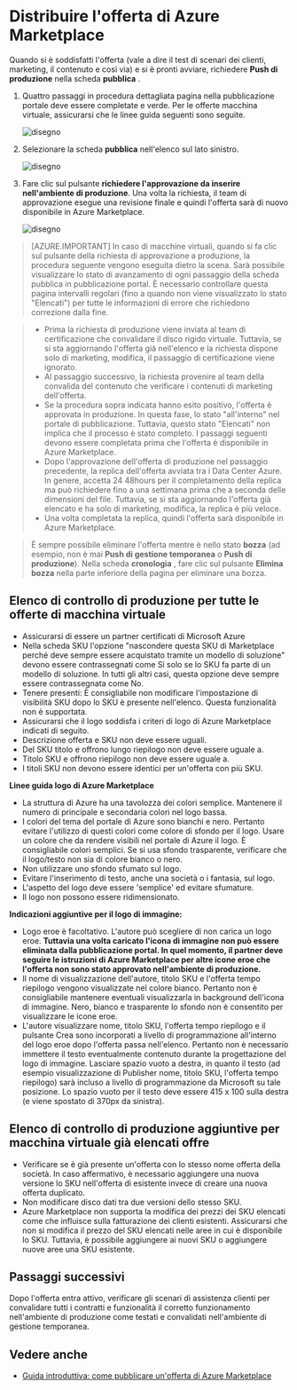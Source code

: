 <properties
   pageTitle="Distribuire l'offerta di Azure Marketplace | Microsoft Azure"
   description="Informazioni su e scorrere le istruzioni per distribuire l'offerta: immagine di macchina virtuale, servizio di sviluppo, servizio dati e così via, a Azure Marketplace."
   services="marketplace-publishing"
   documentationCenter=""
   authors="HannibalSII"
   manager="hascipio"
   editor=""/>

<tags
   ms.service="marketplace"
   ms.devlang="na"
   ms.topic="article"
   ms.tgt_pltfrm="na"
   ms.workload="na"
   ms.date="08/02/2016"
   ms.author="hascipio" />

# <a name="deploy-your-offer-to-the-azure-marketplace"></a>Distribuire l'offerta di Azure Marketplace
Quando si è soddisfatti l'offerta (vale a dire il test di scenari dei clienti, marketing, il contenuto e così via) e si è pronti avviare, richiedere **Push di produzione** nella scheda **pubblica** .  

1. Quattro passaggi in procedura dettagliata pagina nella pubblicazione portale deve essere completate e verde. Per le offerte macchina virtuale, assicurarsi che le linee guida seguenti sono seguite.

    ![disegno][img-pubportal-walkthru-checked]

2. Selezionare la scheda **pubblica** nell'elenco sul lato sinistro.

    ![disegno][img-pubportal-menu-publish]

3. Fare clic sul pulsante **richiedere l'approvazione da inserire nell'ambiente di produzione**. Una volta la richiesta, il team di approvazione esegue una revisione finale e quindi l'offerta sarà di nuovo disponibile in Azure Marketplace.

    ![disegno][img-pubportal-publish-pushproduction]

>[AZURE.IMPORTANT] In caso di macchine virtuali, quando si fa clic sul pulsante della richiesta di approvazione a produzione, la procedura seguente vengono eseguita dietro la scena. Sarà possibile visualizzare lo stato di avanzamento di ogni passaggio della scheda pubblica in pubblicazione portal. È necessario controllare questa pagina intervalli regolari (fino a quando non viene visualizzato lo stato "Elencati") per tutte le informazioni di errore che richiedono correzione dalla fine.

> - Prima la richiesta di produzione viene inviata al team di certificazione che convalidare il disco rigido virtuale. Tuttavia, se si sta aggiornando l'offerta già nell'elenco e la richiesta dispone solo di marketing, modifica, il passaggio di certificazione viene ignorato.
> - Al passaggio successivo, la richiesta provenire al team della convalida del contenuto che verificare i contenuti di marketing dell'offerta.
> - Se la procedura sopra indicata hanno esito positivo, l'offerta è approvata in produzione. In questa fase, lo stato "all'interno" nel portale di pubblicazione. Tuttavia, questo stato "Elencati" non implica che il processo è stato completo. I passaggi seguenti devono essere completata prima che l'offerta è disponibile in Azure Marketplace.
> - Dopo l'approvazione dell'offerta di produzione nel passaggio precedente, la replica dell'offerta avviata tra i Data Center Azure. In genere, accetta 24 48hours per il completamento della replica ma può richiedere fino a una settimana prima che a seconda delle dimensioni del file. Tuttavia, se si sta aggiornando l'offerta già elencato e ha solo di marketing, modifica, la replica è più veloce.
> - Una volta completata la replica, quindi l'offerta sarà disponibile in Azure Marketplace.

> È sempre possibile eliminare l'offerta mentre è nello stato **bozza** (ad esempio, non è mai **Push di gestione temporanea** o **Push di produzione**). Nella scheda **cronologia** , fare clic sul pulsante **Elimina bozza** nella parte inferiore della pagina per eliminare una bozza.


## <a name="production-checklist-for-all-virtual-machine-offers"></a>Elenco di controllo di produzione per tutte le offerte di macchina virtuale

- Assicurarsi di essere un partner certificati di Microsoft Azure
- Nella scheda SKU l'opzione "nascondere questa SKU di Marketplace perché deve sempre essere acquistato tramite un modello di soluzione" devono essere contrassegnati come Sì solo se lo SKU fa parte di un modello di soluzione. In tutti gli altri casi, questa opzione deve sempre essere contrassegnata come No.
- Tenere presenti: È consigliabile non modificare l'impostazione di visibilità SKU dopo lo SKU è presente nell'elenco. Questa funzionalità non è supportata.
- Assicurarsi che il logo soddisfa i criteri di logo di Azure Marketplace indicati di seguito.
- Descrizione offerta e SKU non deve essere uguali.
- Del SKU titolo e offrono lungo riepilogo non deve essere uguale a.
- Titolo SKU e offrono riepilogo non deve essere uguale a.
- I titoli SKU non devono essere identici per un'offerta con più SKU.

**Linee guida logo di Azure Marketplace**

- La struttura di Azure ha una tavolozza dei colori semplice. Mantenere il numero di principale e secondaria colori nel logo bassa.
- I colori del tema del portale di Azure sono bianchi e nero. Pertanto evitare l'utilizzo di questi colori come colore di sfondo per il logo. Usare un colore che da rendere visibili nel portale di Azure il logo. È consigliabile colori semplici. Se si usa sfondo trasparente, verificare che il logo/testo non sia di colore bianco o nero.
- Non utilizzare uno sfondo sfumato sul logo.
- Evitare l'inserimento di testo, anche una società o i fantasia, sul logo.
- L'aspetto del logo deve essere 'semplice' ed evitare sfumature.
- Il logo non possono essere ridimensionato.

**Indicazioni aggiuntive per il logo di immagine:**

- Logo eroe è facoltativo. L'autore può scegliere di non carica un logo eroe. **Tuttavia una volta caricato l'icona di immagine non può essere eliminata dalla pubblicazione portal. In quel momento, il partner deve seguire le istruzioni di Azure Marketplace per altre icone eroe che l'offerta non sono stato approvato nell'ambiente di produzione.**
- Il nome di visualizzazione dell'autore, titolo SKU e l'offerta tempo riepilogo vengono visualizzate nel colore bianco. Pertanto non è consigliabile mantenere eventuali visualizzarla in background dell'icona di immagine. Nero, bianco e trasparente lo sfondo non è consentito per visualizzare le icone eroe.
- L'autore visualizzare nome, titolo SKU, l'offerta tempo riepilogo e il pulsante Crea sono incorporati a livello di programmazione all'interno del logo eroe dopo l'offerta passa nell'elenco. Pertanto non è necessario immettere il testo eventualmente contenuto durante la progettazione del logo di immagine. Lasciare spazio vuoto a destra, in quanto il testo (ad esempio visualizzazione di Publisher nome, titolo SKU, l'offerta tempo riepilogo) sarà incluso a livello di programmazione da Microsoft su tale posizione. Lo spazio vuoto per il testo deve essere 415 x 100 sulla destra (e viene spostato di 370px da sinistra).


## <a name="additional-production-checklist-for-already-listed-virtual-machine-offers"></a>Elenco di controllo di produzione aggiuntive per macchina virtuale già elencati offre

- Verificare se è già presente un'offerta con lo stesso nome offerta della società. In caso affermativo, è necessario aggiungere una nuova versione lo SKU nell'offerta di esistente invece di creare una nuova offerta duplicato.
- Non modificare disco dati tra due versioni dello stesso SKU.
- Azure Marketplace non supporta la modifica dei prezzi dei SKU elencati come che influisce sulla fatturazione dei clienti esistenti. Assicurarsi che non si modifica il prezzo del SKU elencati nelle aree in cui è disponibile lo SKU. Tuttavia, è possibile aggiungere ai nuovi SKU o aggiungere nuove aree una SKU esistente.


## <a name="next-steps"></a>Passaggi successivi
Dopo l'offerta entra attivo, verificare gli scenari di assistenza clienti per convalidare tutti i contratti e funzionalità il corretto funzionamento nell'ambiente di produzione come testati e convalidati nell'ambiente di gestione temporanea.

## <a name="see-also"></a>Vedere anche
- [Guida introduttiva: come pubblicare un'offerta di Azure Marketplace](marketplace-publishing-getting-started.md)

[img-pubportal-walkthru-checked]:media/marketplace-publishing-push-to-production/pubportal-walkthru-checked.png
[img-pubportal-menu-publish]:media/marketplace-publishing-push-to-production/pubportal-menu-publish.png
[img-pubportal-publish-pushproduction]:media/marketplace-publishing-push-to-production/pubportal-publish-pushproduction.png
